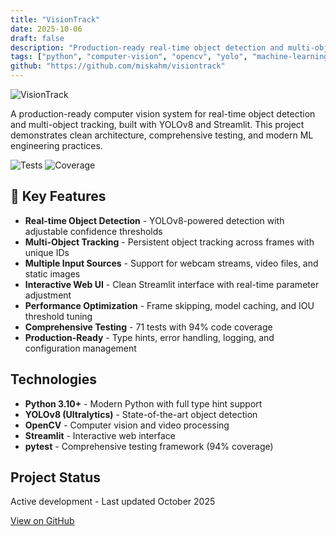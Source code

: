 ```yaml
---
title: "VisionTrack"
date: 2025-10-06
draft: false
description: "Production-ready real-time object detection and multi-object tracking system with YOLOv8 and Streamlit"
tags: ["python", "computer-vision", "opencv", "yolo", "machine-learning", "streamlit"]
github: "https://github.com/miskahm/visiontrack"
---
```


![VisionTrack](/images/projects/visiontrack/og-image.png)

A production-ready computer vision system for real-time object detection and multi-object tracking, built with YOLOv8 and Streamlit. This project demonstrates clean architecture, comprehensive testing, and modern ML engineering practices.

![Tests](https://img.shields.io/badge/tests-71%20passed-brightgreen.svg)
![Coverage](https://img.shields.io/badge/coverage-94%25-brightgreen.svg)

## 🎯 Key Features

- **Real-time Object Detection** - YOLOv8-powered detection with adjustable confidence thresholds
- **Multi-Object Tracking** - Persistent object tracking across frames with unique IDs
- **Multiple Input Sources** - Support for webcam streams, video files, and static images
- **Interactive Web UI** - Clean Streamlit interface with real-time parameter adjustment
- **Performance Optimization** - Frame skipping, model caching, and IOU threshold tuning
- **Comprehensive Testing** - 71 tests with 94% code coverage
- **Production-Ready** - Type hints, error handling, logging, and configuration management

## Technologies

- **Python 3.10+** - Modern Python with full type hint support
- **YOLOv8 (Ultralytics)** - State-of-the-art object detection
- **OpenCV** - Computer vision and video processing
- **Streamlit** - Interactive web interface
- **pytest** - Comprehensive testing framework (94% coverage)

## Project Status

Active development - Last updated October 2025

[View on GitHub](https://github.com/miskahm/visiontrack)
